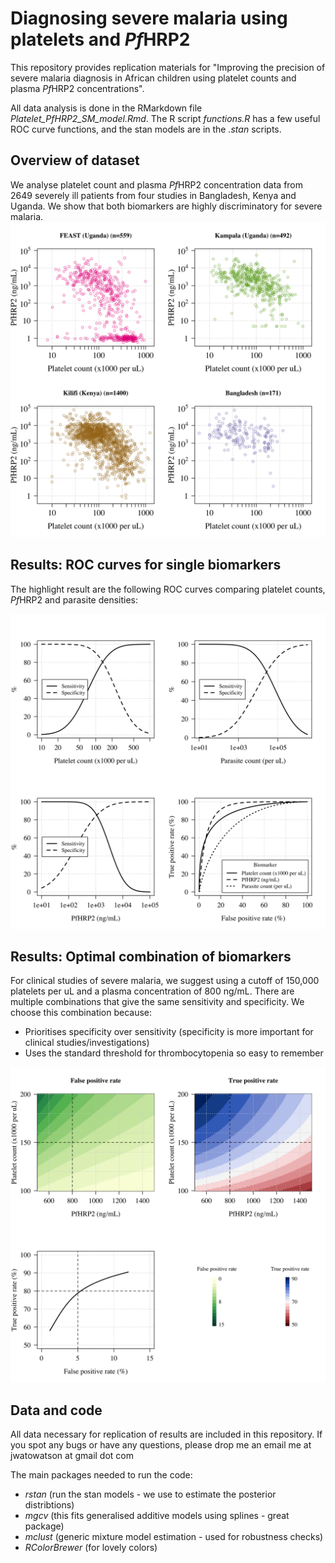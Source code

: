 # Diagnosing severe malaria using platelets and *Pf*HRP2
 
This repository provides replication materials for "Improving the precision of severe malaria diagnosis in African children using platelet counts and plasma *Pf*HRP2 concentrations".

All data analysis is done in the RMarkdown file *Platelet_PfHRP2_SM_model.Rmd*. The R script *functions.R* has a few useful ROC curve functions, and the stan models are in the *.stan* scripts.

## Overview of dataset

We analyse platelet count and plasma *Pf*HRP2 concentration data from 2649 severely ill patients from four studies in Bangladesh, Kenya and Uganda.
We show that both biomarkers are highly discriminatory for severe malaria. 
![](Platelet_PfHRP2_SM_model_files/figure-html/platelet_hrp2_data-1.png)


## Results: ROC curves for single biomarkers

The highlight result are the following ROC curves comparing platelet counts, *Pf*HRP2 and parasite densities:

![](Platelet_PfHRP2_SM_model_files/figure-html/roc_curves_mod2-1.png)


## Results: Optimal combination of biomarkers

For clinical studies of severe malaria, we suggest using a cutoff of 150,000 platelets per uL and a plasma concentration of 800 ng/mL. There are multiple combinations that give the same sensitivity and specificity. We choose this combination because:

* Prioritises specificity over sensitivity (specificity is more important for clinical studies/investigations)
* Uses the standard threshold for thrombocytopenia so easy to remember

![](Platelet_PfHRP2_SM_model_files/figure-html/optimal_combination-1.png)


## Data and code

All data necessary for replication of results are included in this repository.
If you spot any bugs or have any questions, please drop me an email me at jwatowatson at gmail dot com

The main packages needed to run the code:

* *rstan* (run the stan models - we use to estimate the posterior distribtions)
* *mgcv* (this fits generalised additive models using splines - great package)
* *mclust* (generic mixture model estimation - used for robustness checks)
* *RColorBrewer* (for lovely colors)


